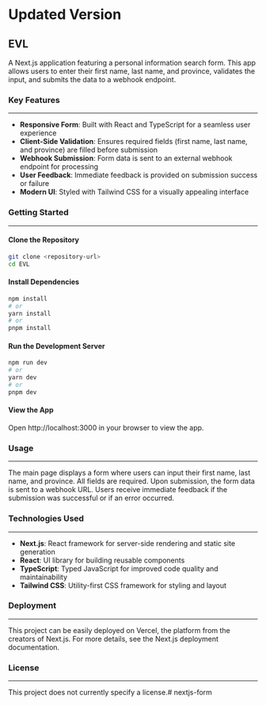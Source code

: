 **Updated Version**
=====================

## EVL
A Next.js application featuring a personal information search form. This app allows users to enter their first name, last name, and province, validates the input, and submits the data to a webhook endpoint.

### Key Features
---------------

* **Responsive Form**: Built with React and TypeScript for a seamless user experience
* **Client-Side Validation**: Ensures required fields (first name, last name, and province) are filled before submission
* **Webhook Submission**: Form data is sent to an external webhook endpoint for processing
* **User Feedback**: Immediate feedback is provided on submission success or failure
* **Modern UI**: Styled with Tailwind CSS for a visually appealing interface

### Getting Started
-----------------

#### Clone the Repository
```bash
git clone <repository-url>
cd EVL
```

#### Install Dependencies
```bash
npm install
# or
yarn install
# or
pnpm install
```

#### Run the Development Server
```bash
npm run dev
# or
yarn dev
# or
pnpm dev
```

#### View the App
Open http://localhost:3000 in your browser to view the app.

### Usage
-----

The main page displays a form where users can input their first name, last name, and province. All fields are required. Upon submission, the form data is sent to a webhook URL. Users receive immediate feedback if the submission was successful or if an error occurred.

### Technologies Used
-------------------

* **Next.js**: React framework for server-side rendering and static site generation
* **React**: UI library for building reusable components
* **TypeScript**: Typed JavaScript for improved code quality and maintainability
* **Tailwind CSS**: Utility-first CSS framework for styling and layout

### Deployment
------------

This project can be easily deployed on Vercel, the platform from the creators of Next.js. For more details, see the Next.js deployment documentation.

### License
-------

This project does not currently specify a license.# nextjs-form
